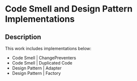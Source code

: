 # Code Smell and Design Pattern Implementations

## Description
This work includes implementations below:

* Code Smell | ChangePreventers
* Code Smell | Duplicated Code
* Design Pattern | Adapter
* Design Pattern | Factory
